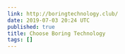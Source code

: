 ```yaml
---
link: http://boringtechnology.club/
date: 2019-07-03 20:24 UTC
published: true
title: Choose Boring Technology
tags: []
---
```



